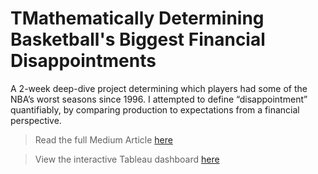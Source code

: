 # TMathematically Determining Basketball's Biggest Financial Disappointments

A 2-week deep-dive project determining which players had some of the NBA’s worst seasons since 1996. I attempted to define “disappointment” quantifiably, by comparing production to expectations from a financial perspective. 

> Read the full Medium Article [here](https://medium.com/@evanameyer1/the-nbas-biggest-disappointments-cbe1b6a7c441)

> View the interactive Tableau dashboard [here](https://public.tableau.com/app/profile/evan.meyer5418/viz/ComparingModernNBASeasons/Dashboard1)

